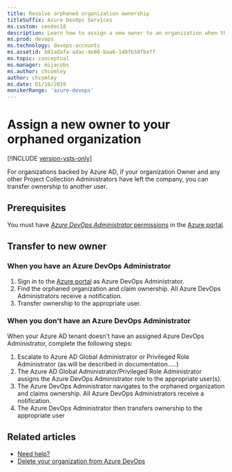 ```yaml
---
title: Resolve orphaned organization ownership
titleSuffix: Azure DevOps Services
ms.custom: seodec18
description: Learn how to assign a new owner to an organization when the current owner is inactive or has left the company.
ms.prod: devops
ms.technology: devops-accounts
ms.assetid: b81adafa-adac-4e80-baa6-140fb58fbeff
ms.topic: conceptual
ms.manager: mijacobs
ms.author: chcomley
author: chcomley
ms.date: 01/16/2019
monikerRange: 'azure-devops'
---
```


# Assign a new owner to your orphaned organization

[!INCLUDE [version-vsts-only](../../_shared/version-vsts-only.md)]

For organizations backed by Azure AD,  if your organization Owner and any other Project Collection Administrators have left the company, you can transfer ownership to another user.

## Prerequisites

You must have [*Azure DevOps Administrator* permissions]() in the [Azure portal]().

## Transfer to new owner



### When you have an Azure DevOps Administrator

1. Sign in to the [Azure portal](https://portal.azure.com) as Azure DevOps Administrator.
2. Find the orphaned organization and claim ownership. 
   All Azure DevOps Administrators receive a notification. 
3. Transfer ownership to the appropriate user. 

### When you don't have an Azure DevOps Administrator

When your Azure AD tenant doesn't have an assigned Azure DevOps Administrator, complete the following steps:

1. Escalate to Azure AD Global Administrator or Privileged Role Administrator (as will be described in documentation.....) 
2. The Azure AD Global Administrator/Privileged Role Administrator assigns the Azure DevOps Administrator role to the appropriate user(s). 
3. The Azure DevOps Administrator navigates to the orphaned organization and claims ownership. 
   All Azure DevOps Administrators receive a notification. 
4. The Azure DevOps Administrator then transfers ownership to the appropriate user 



## Related articles

* [Need help?](faq-delete-restore-organization.md#get-support)
* [Delete your organization from Azure DevOps](delete-your-organization.md)
